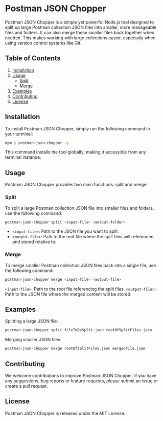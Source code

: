 # Postman JSON Chopper
Postman JSON Chopper is a simple yet powerful Node.js tool designed to split up large Postman collection JSON files into smaller, more manageable files and folders. It can also merge these smaller files back together when needed. This makes working with large collections easier, especially when using version control systems like Git.

<!-- TODO:place a screenshot here -->

## Table of Contents
1. [Installation](/#Installation)
1. [Usage](/#Usage)
   - [Split](/#Split)
   - [Merge](/#Merge)
1. [Examples](/#Examples)
1. [Contributing](/#Contributing)
1. [License](/#License)

## Installation
To install Postman JSON Chopper, simply run the following command in your terminal:

```bash
npm i postman-json-chopper -g
```
This command installs the tool globally, making it accessible from any terminal instance.

## Usage
Postman JSON Chopper provides two main functions: split and merge.

### Split
To split a large Postman collection JSON file into smaller files and folders, use the following command:

```bash
postman-json-chopper split <input-file> <output-folder>
```
- `<input-file>`: Path to the JSON file you want to split.
- `<output-file>`: Path to the root file where the split files will referenced and stored relative to.

### Merge
To merge smaller Postman collection JSON files back into a single file, use the following command:

```bash
postman-json-chopper merge <input-file> <output-file>
```
`<input-file>`: Path to the root file referencing the split files.
`<output-file>`: Path to the JSON file where the merged content will be stored.

## Examples
Splitting a large JSON file:

```bash
postman-json-chopper split fileToBeSplit.json rootOfSplitFiles.json
```

Merging smaller JSON files:

```bash
postman-json-chopper merge rootOfSplitFiles.json mergedFile.json
```

<!-- TODO:place a screenshot here -->

## Contributing
We welcome contributions to improve Postman JSON Chopper. If you have any suggestions, bug reports or feature requests, please submit an issue or create a pull request.

## License
Postman JSON Chopper is released under the MIT License.

